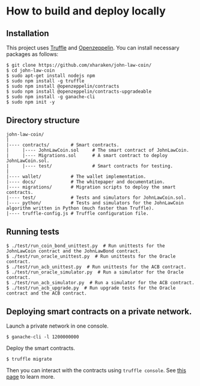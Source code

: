 # How to build and deploy locally

## Installation

This project uses [Truffle](https://www.trufflesuite.com/truffle) and [Openzeppelin](https://openzeppelin.com/). You can install necessary packages as follows:

```
$ git clone https://github.com/xharaken/john-law-coin/
$ cd john-law-coin
$ sudo apt-get install nodejs npm
$ sudo npm install -g truffle
$ sudo npm install @openzeppelin/contracts
$ sudo npm install @openzeppelin/contracts-upgradeable
$ sudo npm install -g ganache-cli
$ sudo npm init -y
```

## Directory structure

```
john-law-coin/
|
|---- contracts/        # Smart contracts.
|     |---- JohnLawCoin.sol     # The smart contract of JohnLawCoin.
|     |---- Migrations.sol      # A smart contract to deploy JohnLawCoin.sol.
|     |---- test/               # Smart contracts for testing.
|
|---- wallet/           # The wallet implementation.
|---- docs/             # The whitepaper and documentation.
|---- migrations/       # Migration scripts to deploy the smart contracts.
|---- test/             # Tests and simulators for JohnLawCoin.sol.
|---- python/           # Tests and simulators for the JohnLawCoin algorithm written in Python (much faster than Truffle).
|---- truffle-config.js # Truffle configuration file.
```

## Running tests

```
$ ./test/run_coin_bond_unittest.py  # Run unittests for the JohnLawCoin contract and the JohnLawBond contract.
$ ./test/run_oracle_unittest.py  # Run unittests for the Oracle contract.
$ ./test/run_acb_unittest.py  # Run unittests for the ACB contract.
$ ./test/run_oracle_simulator.py  # Run a simulator for the Oracle contract.
$ ./test/run_acb_simulator.py  # Run a simulator for the ACB contract.
$ ./test/run_acb_upgrade.py  # Run upgrade tests for the Oracle contract and the ACB contract.
```

## Deploying smart contracts on a private network.

Launch a private network in one console.

```
$ ganache-cli -l 1200000000
```

Deploy the smart contracts.

```
$ truffle migrate
```

Then you can interact with the contracts using `truffle console`. See [this page](./HowToUseConsole.md) to learn more.

